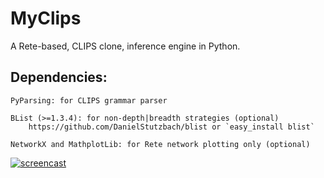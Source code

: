 MyClips
==============

A Rete-based, CLIPS clone, inference engine in Python.


Dependencies:
------------

	PyParsing: for CLIPS grammar parser 

	BList (>=1.3.4): for non-depth|breadth strategies (optional)
		https://github.com/DanielStutzbach/blist or `easy_install blist`
	
	NetworkX and MathplotLib: for Rete network plotting only (optional) 

[![screencast](http://i1.ytimg.com/vi/h8QmrQbJTg8/3.jpg?time=1344682028698)](http://www.youtube.com/watch?v=h8QmrQbJTg8)

